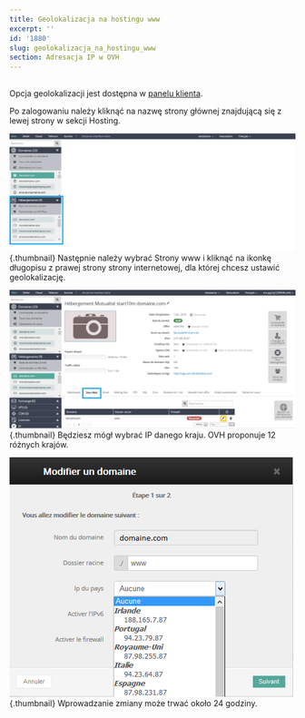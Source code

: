 ```yaml
---
title: Geolokalizacja na hostingu www
excerpt: ''
id: '1880'
slug: geolokalizacja_na_hostingu_www
section: Adresacja IP w OVH
---
```



## 
Opcja geolokalizacji jest dostępna w [panelu klienta](https://www.ovh.com/manager/web/login/).

Po zalogowaniu należy kliknąć na nazwę strony głównej znajdującą się z lewej strony w sekcji Hosting.

![](images/img_2792.jpg){.thumbnail}
Następnie należy wybrać Strony www i kliknąć na ikonkę długopisu z prawej strony strony internetowej, dla której chcesz ustawić geolokalizację.

![](images/img_2793.jpg){.thumbnail}
Będziesz mógł wybrać IP danego kraju. OVH proponuje 12 różnych krajów.

![](images/img_2794.jpg){.thumbnail}
Wprowadzanie zmiany może trwać około 24 godziny.

